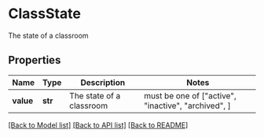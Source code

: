 # ClassState

The state of a classroom

## Properties
Name | Type | Description | Notes
------------ | ------------- | ------------- | -------------
**value** | **str** | The state of a classroom |  must be one of ["active", "inactive", "archived", ]

[[Back to Model list]](../README.md#documentation-for-models) [[Back to API list]](../README.md#documentation-for-api-endpoints) [[Back to README]](../README.md)


